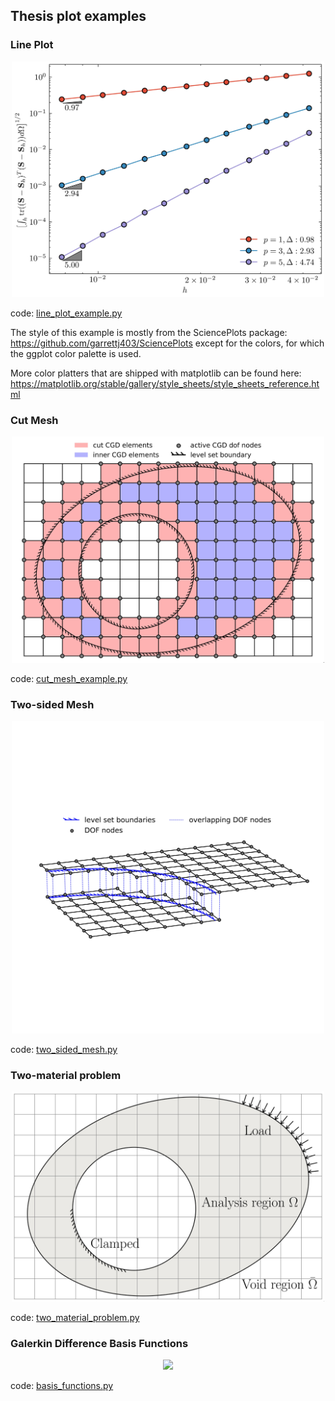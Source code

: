 ## Thesis plot examples

### Line Plot

<p align="center">
<img src="https://github.com/aaronyicongfu/thesis-plot-examples/raw/main/line_plot_example.jpg" width="500">
</p>

code: [line_plot_example.py](line_plot_example.py)

The style of this example is mostly from the SciencePlots package:
    https://github.com/garrettj403/SciencePlots
except for the colors, for which the ggplot color palette is used.

More color platters that are shipped with matplotlib can be found here:
    https://matplotlib.org/stable/gallery/style_sheets/style_sheets_reference.html

### Cut Mesh

<p align="center">
<img src="https://github.com/aaronyicongfu/thesis-plot-examples/raw/main/cut_mesh_example.jpg" width="500">
</p>

code: [cut_mesh_example.py](cut_mesh_example.py)

### Two-sided Mesh

<p align="center">
<img src="https://github.com/aaronyicongfu/thesis-plot-examples/raw/main/two_sided_mesh.jpg" width="500">
</p>

code: [two_sided_mesh.py](two_sided_mesh.py)

### Two-material problem

<p align="center">
<img src="https://github.com/aaronyicongfu/thesis-plot-examples/raw/main/two_material_problem.jpg" width="500">
</p>

code: [two_material_problem.py](two_material_problem.py)

### Galerkin Difference Basis Functions

<p align="center">
<img src="https://github.com/aaronyicongfu/thesis-plot-examples/raw/main/basis_functions.jpg" width="500">
</p>

code: [basis_functions.py](basis_functions.py)

